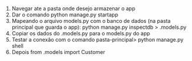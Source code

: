 <!-- Criando um aplicativo -->
1) Navegar ate a pasta onde desejo armazenar o app
2) Dar o comando python manage.py startapp <nome-do-app>
3) Mapeando o arquivo models.py com o banco de dados (na pasta principal que guarda o app): python manage.py inspectdb > <nome-do-app>.models.py
4) Copiar os dados do <nome-app>.models.py para o models.py do app
5) Testar a conexão com o comando pasta-principal> python manage.py shell
6) Depois from <nome-app>.models import Customer